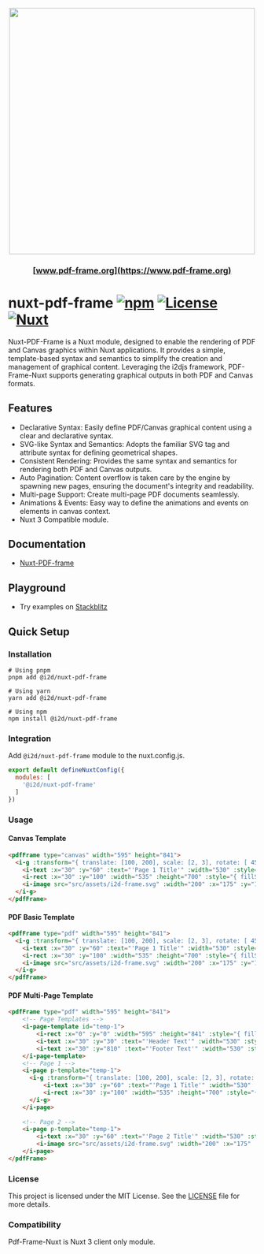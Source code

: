 <p align="center">
  <img src="https://github.com/I2Djs/pdf-frame/blob/main/assets/pdf-frame.svg?raw=true" width=500>
</p>

<h3 align="center">
    
  [www.pdf-frame.org](https://www.pdf-frame.org)
   
</h3>

# nuxt-pdf-frame [![npm](https://img.shields.io/npm/v/@i2d/nuxt-pdf-frame.svg)](https://www.npmjs.com/package/@i2d/nuxt-pdf-frame) [![License](https://img.shields.io/npm/l/@i2d/nuxt-pdf-frame.svg)](https://www.npmjs.com/package/@i2d/nuxt-pdf-frame) [![Nuxt](https://img.shields.io/badge/Nuxt-18181B?logo=nuxt.js)](https://nuxt.com)

Nuxt-PDF-Frame is a Nuxt module, designed to enable the rendering of PDF and Canvas graphics within Nuxt applications. It provides a simple, template-based syntax and semantics to simplify the creation and management of graphical content. Leveraging the i2djs framework, PDF-Frame-Nuxt supports generating graphical outputs in both PDF and Canvas formats.

## Features

* Declarative Syntax: Easily define PDF/Canvas graphical content using a clear and declarative syntax.
* SVG-like Syntax and Semantics: Adopts the familiar SVG tag and attribute syntax for defining geometrical shapes.
* Consistent Rendering: Provides the same syntax and semantics for rendering both PDF and Canvas outputs.
* Auto Pagination: Content overflow is taken care by the engine by spawning new pages, ensuring the document's integrity and readability.
* Multi-page Support: Create multi-page PDF documents seamlessly.
* Animations & Events: Easy way to define the animations and events on elements in canvas context.
* Nuxt 3 Compatible module.

## Documentation
  * [Nuxt-PDF-frame](https://github.com/I2Djs/pdf-frame/wiki/nuxt%E2%80%90pdf%E2%80%90frame)
  
## Playground
  * Try examples on [Stackblitz](https://stackblitz.com/~/github.com/I2Djs/pdf-frame-showcase)

## Quick Setup

### Installation
```
# Using pnpm
pnpm add @i2d/nuxt-pdf-frame

# Using yarn
yarn add @i2d/nuxt-pdf-frame

# Using npm
npm install @i2d/nuxt-pdf-frame
```

### Integration
Add `@i2d/nuxt-pdf-frame` module to the nuxt.config.js.
```javascript
export default defineNuxtConfig({
  modules: [
    '@i2d/nuxt-pdf-frame'
  ]
})
```

### Usage

#### Canvas Template
```html
<pdfFrame type="canvas" width="595" height="841">
  <i-g :transform="{ translate: [100, 200], scale: [2, 3], rotate: [ 45, 0, 0] }">
    <i-text :x="30" :y="60" :text="'Page 1 Title'" :width="530" :style="{font: '25px Arial', align: 'center'}"></i-text>
    <i-rect :x="30" :y="100" :width="535" :height="700" :style="{ fillStyle:'#f0f0f0' }"></i-rect>
    <i-image src="src/assets/i2d-frame.svg" :width="200" :x="175" :y="100"></i-image>
  </i-g>
</pdfFrame>
```


#### PDF Basic Template
```html
<pdfFrame type="pdf" width="595" height="841">
  <i-g :transform="{ translate: [100, 200], scale: [2, 3], rotate: [ 45, 0, 0] }">
    <i-text :x="30" :y="60" :text="'Page 1 Title'" :width="530" :style="{font: '25px Arial', align: 'center'}"></i-text>
    <i-rect :x="30" :y="100" :width="535" :height="700" :style="{ fillStyle:'#f0f0f0' }"></i-rect>
    <i-image src="src/assets/i2d-frame.svg" :width="200" :x="175" :y="100"></i-image>
  </i-g>
</pdfFrame>
```

#### PDF Multi-Page Template
```html
<pdfFrame type="pdf" width="595" height="841">
    <!-- Page Templates -->
    <i-page-template id="temp-1">
        <i-rect :x="0" :y="0" :width="595" :height="841" :style="{ fillStyle:'#ffffff' }"></i-rect>
        <i-text :x="30" :y="30" :text="'Header Text'" :width="530" :style="{font: '15px Arial'}"></i-text>
        <i-text :x="30" :y="810" :text="'Footer Text'" :width="530" :style="{font: '15px Arial'}"></i-text>
    </i-page-template>
    <!-- Page 1 -->
    <i-page p-template="temp-1">
      <i-g :transform="{ translate: [100, 200], scale: [2, 3], rotate: [ 45, 0, 0] }">
          <i-text :x="30" :y="60" :text="'Page 1 Title'" :width="530" :style="{font: '25px Arial', align: 'center'}"></i-text>
          <i-rect :x="30" :y="100" :width="535" :height="700" :style="{ fillStyle:'#f0f0f0' }"></i-rect>
      </i-g>
    </i-page>
    
    <!-- Page 2 -->
    <i-page p-template="temp-1">
        <i-text :x="30" :y="60" :text="'Page 2 Title'" :width="530" :style="{font: '25px Arial', align: 'center'}"></i-text>
        <i-image src="src/assets/i2d-frame.svg" :width="200" :x="175" :y="100"></i-image>
    </i-page> 
</pdfFrame>
```

### License
This project is licensed under the MIT License. See the [LICENSE](https://raw.githubusercontent.com/I2Djs/pdf-frame/main/LICENSE) file for more details.

### Compatibility
Pdf-Frame-Nuxt is Nuxt 3 client only module.


